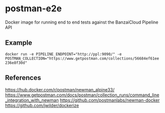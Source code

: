 # postman-e2e
Docker image for running end to end tests against the BanzaiCloud Pipeline API

## Example

```docker run -e PIPELINE_ENDPOINT="http://ppl:9090/" -e POSTMAN_COLLECTION="https://www.getpostman.com/collections/56684ef61ee236e8f30d"```

## References
https://hub.docker.com/r/postman/newman_alpine33/
https://www.getpostman.com/docs/postman/collection_runs/command_line_integration_with_newman
https://github.com/postmanlabs/newman-docker
https://github.com/jwilder/dockerize
